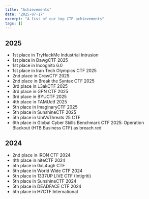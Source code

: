 ```yaml
---
title: "Achievements"
date: "2025-07-17"
excerpt: "A list of our top CTF achievements"
tags: []
---
```


## 2025

- 1st place in TryHackMe Industrial Intrusion
- 1st place in DawgCTF 2025
- 1st place in Incognito 6.0
- 1st place in Iran Tech Olympics CTF 2025
- 2nd place in CrewCTF 2025
- 2nd place in Break the Syntax CTF 2025
- 3rd place in L3akCTF 2025
- 3rd place in GPN CTF 2025
- 3rd place in BYUCTF 2025
- 4th place in TAMUctf 2025
- 5th place in ImaginaryCTF 2025
- 5th place in SunshineCTF 2025
- 5th place in UniVsThreats 25 CTF
- 6th place in Global Cyber Skills Benchmark CTF 2025: Operation Blackout (HTB Business CTF) as breach.red

## 2024

- 2nd place in IRON CTF 2024
- 4th place in niteCTF 2024
- 5th place in 0xL4ugh CTF
- 5th place in World Wide CTF 2024
- 5th place in 1337UP LIVE CTF (Intigriti)
- 5th place in SunshineCTF 2024
- 5th place in DEADFACE CTF 2024
- 5th place in H7CTF International
